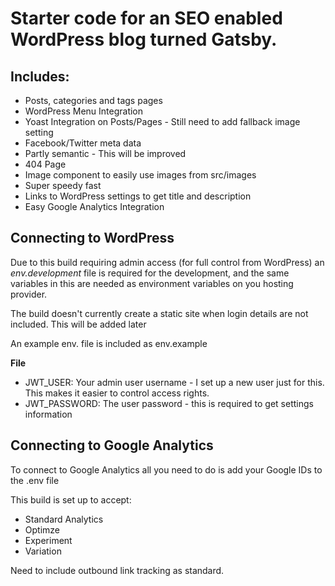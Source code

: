 <h1>
    Starter code for an SEO enabled WordPress blog turned Gatsby.
</h1>

<h2>Includes:</h2>
<ul>
    <li>Posts, categories and tags pages</li>
    <li>WordPress Menu Integration
    <li>Yoast Integration on Posts/Pages - Still need to add fallback image setting</li>
    <li>Facebook/Twitter meta data</li>
    <li>Partly semantic - This will be improved</li>
    <li>404 Page</li>
    <li>Image component to easily use images from src/images</li>
    <li>Super speedy fast</li>
    <li>Links to WordPress settings to get title and description</li>
    <li>Easy Google Analytics Integration</li>
</ul>

<h2>Connecting to WordPress</h2>
<p>Due to this build requiring admin access (for full control from WordPress) an <i>env.development</i> file is required for the development, and the same variables in this are needed as environment variables on you hosting provider.</p>

<p>The build doesn't currently create a static site when login details are not included. This will be added later</p>

<p>An example env. file is included as env.example</p>

<p><b>File</b></p>

<ul>
    <li>JWT_USER: Your admin user username - I set up a new user just for this. This makes it easier to control access rights.</li>
    <li>JWT_PASSWORD: The user password - this is required to get settings information</li>
</ul>

<h2>Connecting to Google Analytics</h2>

<p>To connect to Google Analytics all you need to do is add your Google IDs to the .env file</p>
This build is set up to accept:
<ul>
<li>Standard Analytics</li>
<li>Optimze</li>
<li>Experiment</li>
<li>Variation</li>
</ul>

<p>Need to include outbound link tracking as standard.</p>
